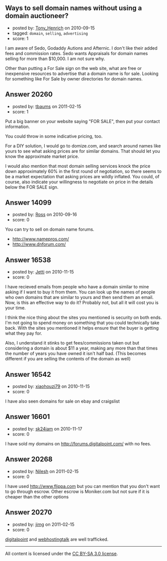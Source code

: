 ## Ways to sell domain names without using a domain auctioneer?

- posted by: [Tony_Henrich](https://stackexchange.com/users/-1/2590-tony-henrich) on 2010-09-15
- tagged: `domain`, `selling`, `advertising`
- score: 1

I am aware of Sedo, Godaddy Autions and Afternic. I don't like their added fees and commission rates. Sedo wants Appraisals for domain names selling for more than $10,000. I am not sure why. 

Other than putting a For Sale sign on the web site, what are free or inexpensive resources to advertise that a domain name is for sale. Looking for something like For Sale by owner directories for domain names.


## Answer 20260

- posted by: [tbaums](https://stackexchange.com/users/-1/7624-tbaums) on 2011-02-15
- score: 1

Put a big banner on your website saying "FOR SALE", then put your contact information.

You could throw in some indicative pricing, too.

For a DIY solution, I would go to domize.com, and search around names like yours to see what asking prices are for similar domains. That should let you know the approximate market price. 

I would also mention that most domain selling services knock the price down approximately 60% in the first round of negotiation, so there seems to be a market expectation that asking prices are wildly inflated. You could, of course, also indicate your willingness to negotiate on price in the details below the FOR SALE sign.


## Answer 14099

- posted by: [Ross](https://stackexchange.com/users/-1/1390-ross) on 2010-09-16
- score: 0

You can try to sell on domain name forums.

- http://www.namepros.com/
- http://www.dnforum.com/


## Answer 16538

- posted by: [Jetti](https://stackexchange.com/users/-1/5405-jetti) on 2010-11-15
- score: 0

I have recieved emails from people who have a domain similar to mine asking if I want to buy it from them. You can look up the names of people who own domains that are similar to yours and then send them an email. Now, is this an effective way to do it? Probably not, but all it will cost you is your time.

I think the nice thing about the sites you mentioned is security on both ends. I'm not going to spend money on something that you could technically take back. With the sites you mentioned it helps ensure that the buyer is getting what they pay for.

Also, I understand it stinks to get fees/commissions taken out but considering a domain is about $11 a year, making any more than that times the number of years you have owned it isn't half bad. (This becomes different if you are selling the contents of the domain as well)


## Answer 16542

- posted by: [xiaohouzi79](https://stackexchange.com/users/-1/4868-xiaohouzi79) on 2010-11-15
- score: 0

I have also seen domains for sale on ebay and craigslist


## Answer 16601

- posted by: [sk24iam](https://stackexchange.com/users/-1/4660-sk24iam) on 2010-11-17
- score: 0

I have sold my domains on http://forums.digitalpoint.com/ with no fees.


## Answer 20268

- posted by: [Nilesh](https://stackexchange.com/users/-1/6985-nilesh) on 2011-02-15
- score: 0

I have used http://www.flippa.com but you can mention that you don't want to go through escrow. Other escrow is Moniker.com but not sure if it is cheaper than the other options




## Answer 20270

- posted by: [jimg](https://stackexchange.com/users/-1/2380-jimg) on 2011-02-15
- score: 0

<p><a href="http://forums.digitalpoint.com/forumdisplay.php?f=59" rel="nofollow">digitalpoint</a> and <a href="http://www.webhostingtalk.com/forumdisplay.php?s=&amp;forumid=55" rel="nofollow">webhostingtalk</a> are well trafficked.</p>




---

All content is licensed under the [CC BY-SA 3.0 license](https://creativecommons.org/licenses/by-sa/3.0/).
